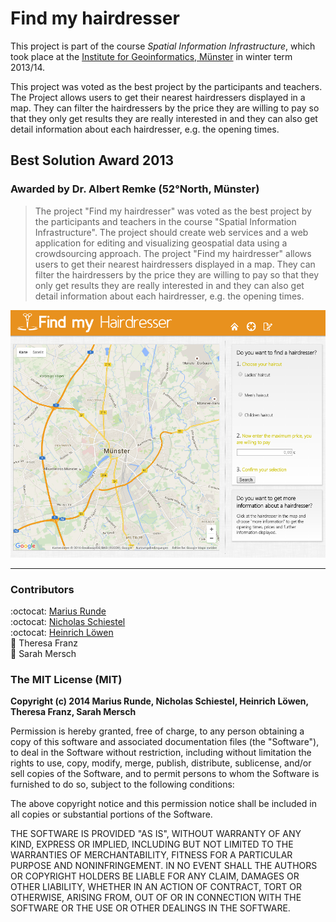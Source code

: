 # Find my hairdresser

This project is part of the course *Spatial Information Infrastructure*, which took place at the [Institute for Geoinformatics, Münster](https://www.uni-muenster.de/Geoinformatics/en/index.html) in winter term 2013/14.

This project was voted as the best project by the participants and teachers. The Project allows users to get their nearest hairdressers displayed in a map. They can filter the hairdressers by the price they are willing to pay so that they only get results they are really interested in and they can also get detail information about each hairdresser, e.g. the opening times.
 
## Best Solution Award 2013
### Awarded by Dr. Albert Remke (52°North, Münster)
> The project "Find my hairdresser" was voted as the best project by the participants and teachers in the course "Spatial Information Infrastructure". The project should create web services and a web application for editing and visualizing geospatial data using a crowdsourcing approach. The project "Find my hairdresser" allows users to get their nearest hairdressers displayed in a map. They can filter the hairdressers by the price they are willing to pay so that they only get results they are really interested in and they can also get detail information about each hairdresser, e.g. the opening times.

![Screenshot](img/FindMyHairdresser.png)

***

### Contributors

:octocat: [Marius Runde](https://github.com/mrunde)<br>
:octocat: [Nicholas Schiestel](https://github.com/nicho90)<br>
:octocat: [Heinrich Löwen](https://github.com/heinrichloewen)<br>
:bust_in_silhouette: Theresa Franz<br>
:bust_in_silhouette: Sarah Mersch<br>


### The MIT License (MIT)

**Copyright (c) 2014 Marius Runde, Nicholas Schiestel, Heinrich Löwen, Theresa Franz, Sarah Mersch**

Permission is hereby granted, free of charge, to any person obtaining a copy
of this software and associated documentation files (the "Software"), to deal
in the Software without restriction, including without limitation the rights
to use, copy, modify, merge, publish, distribute, sublicense, and/or sell
copies of the Software, and to permit persons to whom the Software is
furnished to do so, subject to the following conditions:

The above copyright notice and this permission notice shall be included in all
copies or substantial portions of the Software.

THE SOFTWARE IS PROVIDED "AS IS", WITHOUT WARRANTY OF ANY KIND, EXPRESS OR
IMPLIED, INCLUDING BUT NOT LIMITED TO THE WARRANTIES OF MERCHANTABILITY,
FITNESS FOR A PARTICULAR PURPOSE AND NONINFRINGEMENT. IN NO EVENT SHALL THE
AUTHORS OR COPYRIGHT HOLDERS BE LIABLE FOR ANY CLAIM, DAMAGES OR OTHER
LIABILITY, WHETHER IN AN ACTION OF CONTRACT, TORT OR OTHERWISE, ARISING FROM,
OUT OF OR IN CONNECTION WITH THE SOFTWARE OR THE USE OR OTHER DEALINGS IN THE
SOFTWARE.
